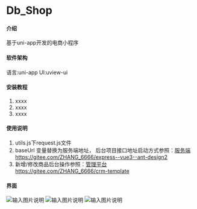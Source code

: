 # Db_Shop

#### 介绍
基于uni-app开发的电商小程序

#### 软件架构
语言:uni-app
UI:uview-ui


#### 安装教程

1.  xxxx
2.  xxxx
3.  xxxx

#### 使用说明

1.  utils.js下request.js文件
2.  baseUrl 变量替换为服务端地址， 后台项目接口地址启动方式参照：[服务端https://gitee.com/ZHANG_6666/express--vue3--ant-design2](https://gitee.com/ZHANG_6666/express--vue3--ant-design2)
3.  新增/修改商品后台操作参照：[管理平台https://gitee.com/ZHANG_6666/crm-template](https://gitee.com/ZHANG_6666/crm-template)  


#### 界面
![输入图片说明](https://images.gitee.com/uploads/images/2021/0919/230837_4d504162_5452088.png "屏幕截图.png")
![输入图片说明](https://images.gitee.com/uploads/images/2021/1001/114115_ce370daa_5452088.png "屏幕截图.png")
![输入图片说明](https://images.gitee.com/uploads/images/2021/1001/114010_964584cc_5452088.png "屏幕截图.png")


